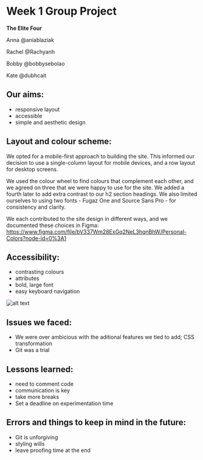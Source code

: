 # Week 1 Group Project

**The Elite Four**

Anna @aniablaziak

Rachel @Rachyanh

Bobby @bobbysebolao

Kate @dubhcait

## Our aims:

- responsive layout
- accessible
- simple and aesthetic design

## Layout and colour scheme:

We opted for a mobile-first approach to building the site. This informed our decision to use a single-column layout for mobile devices, and a row layout for desktop screens.

We used the colour wheel to find colours that complement each other, and we agreed on three that we were happy to use for the site. We added a fourth later to add extra contrast to our h2 section headings. We also limited ourselves to using two fonts - Fugaz One and Source Sans Pro - for consistency and clarity.

We each contributed to the site design in different ways, and we documented these choices in Figma: https://www.figma.com/file/bV337Wm28ExGq2NeL3hqnBhW/Personal-Colors?node-id=0%3A1

## Accessibility:

- contrasting colours
- attributes
- bold, large font
- easy keyboard navigation

![alt text](https://i.ibb.co/QX4FFFF/Screenshot-2019-03-07-at-16-22-36.png)


## Issues we faced:

- We were over ambicious with the aditional features we tied to add;
    CSS transformation
- Git was a trial


## Lessons learned:
- need to comment code
- communication is key
- take more breaks
- Set a deadline on experimentation time 

## Errors and things to keep in mind in the future:
- Git is unforgiving
- styling wills
- leave proofing time at the end
